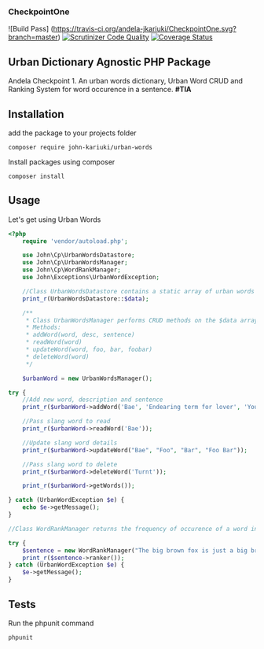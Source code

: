 ### CheckpointOne

![Build Pass] (https://travis-ci.org/andela-jkariuki/CheckpointOne.svg?branch=master)
[![Scrutinizer Code Quality](https://scrutinizer-ci.com/g/andela-jkariuki/CheckpointOne/badges/quality-score.png?b=master)](https://scrutinizer-ci.com/g/andela-jkariuki/CheckpointOne/?branch=master)
[![Coverage Status](https://coveralls.io/repos/github/andela-jkariuki/CheckpointOne/badge.svg?branch=master)](https://coveralls.io/github/andela-jkariuki/CheckpointOne?branch=master)

##  Urban Dictionary Agnostic PHP Package

Andela Checkpoint 1. An urban words dictionary, Urban Word CRUD and Ranking System for word occurence in a sentence. **#TIA**

## Installation
add the package to your projects folder
```
composer require john-kariuki/urban-words
```

Install packages using composer
```
composer install
```

## Usage

Let's get using Urban Words

```php
<?php
    require 'vendor/autoload.php';

    use John\Cp\UrbanWordsDatastore;
    use John\Cp\UrbanWordsManager;
    use John\Cp\WordRankManager;
    use John\Exceptions\UrbanWordException;

    //Class UrbanWordsDatastore contains a static array of urban words
    print_r(UrbanWordsDatastore::$data);

    /**
     * Class UrbanWordsManager performs CRUD methods on the $data array in UrbanWordsDataStore
     * Methods:
     * addWord(word, desc, sentence)
     * readWord(word)
     * updateWord(word, foo, bar, foobar)
     * deleteWord(word)
     */

    $urbanWord = new UrbanWordsManager();

try {
    //Add new word, description and sentence
    print_r($urbanWord->addWord('Bae', 'Endearing term for lover', 'Your bae has a bae'));

    //Pass slang word to read
    print_r($urbanWord->readWord('Bae'));

    //Update slang word details
    print_r($urbanWord->updateWord("Bae", "Foo", "Bar", "Foo Bar"));

    //Pass slang word to delete
    print_r($urbanWord->deleteWord('Turnt'));

    print_r($urbanWord->getWords());

} catch (UrbanWordException $e) {
    echo $e->getMessage();
}

//Class WordRankManager returns the frequency of occurence of a word in a sentence

try {
    $sentence = new WordRankManager("The big brown fox is just a big brown fox jumping up all in the lazy dog's business");
    print_r($sentence->ranker());
} catch (UrbanWordException $e) {
    $e->getMessage();
}
```

## Tests

Run the phpunit command
```
phpunit
```


